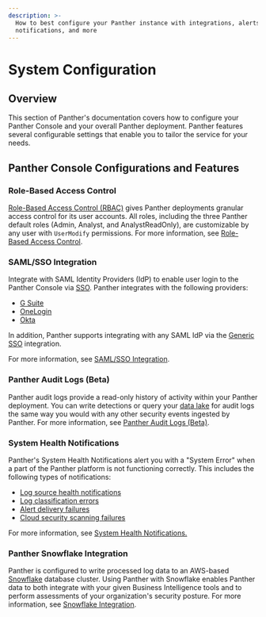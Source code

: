 ```yaml
---
description: >-
  How to best configure your Panther instance with integrations, alerts,
  notifications, and more
---
```


# System Configuration

## Overview

This section of Panther's documentation covers how to configure your Panther Console and your overall Panther deployment. Panther features several configurable settings that enable you to tailor the service for your needs.

## Panther Console Configurations and Features

### Role-Based Access Control

[Role-Based Access Control (RBAC)](../help/glossary.md#rbac-role-based-access-control) gives Panther deployments granular access control for its user accounts. All roles, including the three Panther default roles (Admin, Analyst, and AnalystReadOnly), are customizable by any user with `UserModify` permissions. For more information, see [Role-Based Access Control](rbac.md).

### SAML/SSO Integration

Integrate with SAML Identity Providers (IdP) to enable user login to the Panther Console via [SSO](../help/glossary.md#sso-single-sign-on). Panther integrates with the following providers:

* [G Suite](saml/gsuite.md)
* [OneLogin](saml/onelogin.md)
* [Okta](saml/okta.md)

In addition, Panther supports integrating with any SAML IdP via the [Generic SSO](saml/generic.md) integration.

For more information, see [SAML/SSO Integration](saml/).

### Panther Audit Logs (Beta)

Panther audit logs provide a read-only history of activity within your Panther deployment. You can write detections or query your [data lake](../help/glossary.md#security-data-lake) for audit logs the same way you would with any other security events ingested by Panther. For more information, see [Panther Audit Logs (Beta)](panther-audit-logs/).

### System Health Notifications

Panther's System Health Notifications alert you with a "System Error" when a part of the Panther platform is not functioning correctly. This includes the following types of notifications:

* [Log source health notifications](system-health-notifications/configuring-system-health-notification-alarms.md)
* [Log classification errors](system-health-notifications/log-classification-error.md)
* [Alert delivery failures](system-health-notifications/alert-delivery-failure.md)
* [Cloud security scanning failures](system-health-notifications/cloud-security-scanning-failure.md)

For more information, see [System Health Notifications.](system-health-notifications/)

### Panther Snowflake Integration

Panther is configured to write processed log data to an AWS-based [Snowflake](https://www.snowflake.com) database cluster. Using Panther with Snowflake enables Panther data to both integrate with your given Business Intelligence tools and to perform assessments of your organization's security posture. For more information, see [Snowflake Integration](snowflake-setup/).

